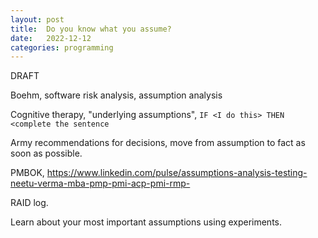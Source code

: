 ```yaml
---
layout: post
title:  Do you know what you assume?
date:   2022-12-12
categories: programming
---
```


DRAFT

Boehm, software risk analysis, assumption analysis

Cognitive therapy, "underlying assumptions", `IF <I do this> THEN <complete the sentence`

Army recommendations for decisions, move from assumption to fact as soon as possible.

PMBOK, https://www.linkedin.com/pulse/assumptions-analysis-testing-neetu-verma-mba-pmp-pmi-acp-pmi-rmp-

RAID log.

Learn about your most important assumptions using experiments.
